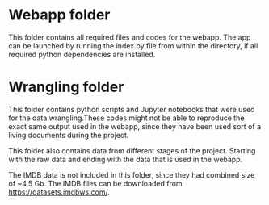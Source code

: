 # Webapp folder
This folder contains all required files and codes for the webapp.
The app can be launched by running the index.py file from within the directory, if all required python dependencies are installed.

# Wrangling folder
This folder contains python scripts and Jupyter notebooks that were used for the data wrangling.These codes might not be able to reproduce the exact same output used in the webapp, since they have been used sort of a living documents during the project.

This folder also contains data from different stages of the project. Starting with the raw data and ending with the data that is used in the webapp.

The IMDB data is not included in this folder, since they had combined size of ~4,5 Gb. The IMDB files can be downloaded from https://datasets.imdbws.com/.
